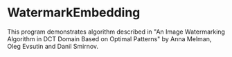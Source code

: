 # WatermarkEmbedding
This program demonstrates algorithm described in "An Image Watermarking Algorithm in DCT Domain Based on Optimal Patterns" by Anna Melman, Oleg Evsutin and Danil Smirnov.
